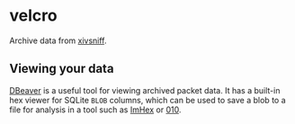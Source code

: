 # velcro
Archive data from [xivsniff](https://github.com/velcro-xiv/xivsniff).

## Viewing your data
[DBeaver](https://dbeaver.io/) is a useful tool for viewing archived packet data.
It has a built-in hex viewer for SQLite `BLOB` columns, which can be used to save a blob to a file for analysis
in a tool such as [ImHex](https://imhex.werwolv.net/) or [010](https://www.sweetscape.com/010editor/).
